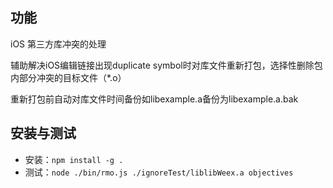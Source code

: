 ## 功能
iOS 第三方库冲突的处理

辅助解决iOS编辑链接出现duplicate symbol时对库文件重新打包，选择性删除包内部分冲突的目标文件（*.o）

重新打包前自动对库文件时间备份如libexample.a备份为libexample.a.bak

## 安装与测试
* 安装：`npm install -g .`
* 测试：`node ./bin/rmo.js ./ignoreTest/liblibWeex.a objectives`